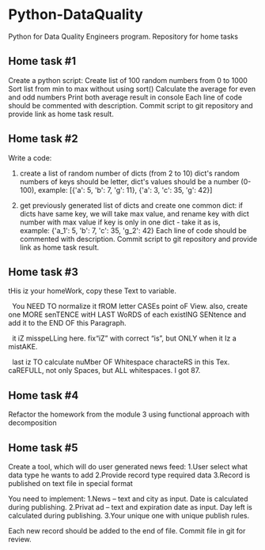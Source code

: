 # Python-DataQuality
Python for Data Quality Engineers program. Repository for home tasks

## Home task #1
Create a python script:
    Create list of 100 random numbers from 0 to 1000
    Sort list from min to max without using sort()
    Calculate the average for even and odd numbers
    Print both average result in console
    Each line of code should be commented with description.
Commit script to git repository and provide link as home task result.


## Home task #2
Write a code:

1. create a list of random number of dicts (from 2 to 10)
dict's random numbers of keys should be letter,
dict's values should be a number (0-100),
example: [{'a': 5, 'b': 7, 'g': 11}, {'a': 3, 'c': 35, 'g': 42}]

2. get previously generated list of dicts and create one common dict:
if dicts have same key, we will take max value, and rename key with dict number with max value
if key is only in one dict - take it as is,
example: {'a_1': 5, 'b': 7, 'c': 35, 'g_2': 42}
Each line of code should be commented with description.
Commit script to git repository and provide link as home task result.


## Home task #3
tHis iz your homeWork, copy these Text to variable.



  You NEED TO normalize it fROM letter CASEs point oF View. also, create one MORE senTENCE witH LAST WoRDS of each existING SENtence and add it to the END OF this Paragraph.



  it iZ misspeLLing here. fix“iZ” with correct “is”, but ONLY when it Iz a mistAKE.



  last iz TO calculate nuMber OF Whitespace characteRS in this Tex. caREFULL, not only Spaces, but ALL whitespaces. I got 87.


## Home task #4
Refactor the homework from the module 3 using functional approach with decomposition


## Home task #5
Create a tool, which will do user generated news feed:
1.User select what data type he wants to add
2.Provide record type required data
3.Record is published on text file in special format

You need to implement:
1.News – text and city as input. Date is calculated during publishing.
2.Privat ad – text and expiration date as input. Day left is calculated during publishing.
3.Your unique one with unique publish rules.

Each new record should be added to the end of file. Commit file in git for review.

